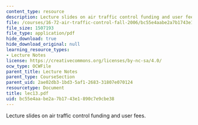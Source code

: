 ```yaml
---
content_type: resource
description: Lecture slides on air traffic control funding and user fees.
file: /courses/16-72-air-traffic-control-fall-2006/bc55e4aabe2a7b1743e1890c7e9cbe38_lec13.pdf
file_size: 1507193
file_type: application/pdf
hide_download: true
hide_download_original: null
learning_resource_types:
- Lecture Notes
license: https://creativecommons.org/licenses/by-nc-sa/4.0/
ocw_type: OCWFile
parent_title: Lecture Notes
parent_type: CourseSection
parent_uid: 2ae02db3-1bd3-5af1-2683-31807e070124
resourcetype: Document
title: lec13.pdf
uid: bc55e4aa-be2a-7b17-43e1-890c7e9cbe38
---
```

Lecture slides on air traffic control funding and user fees.